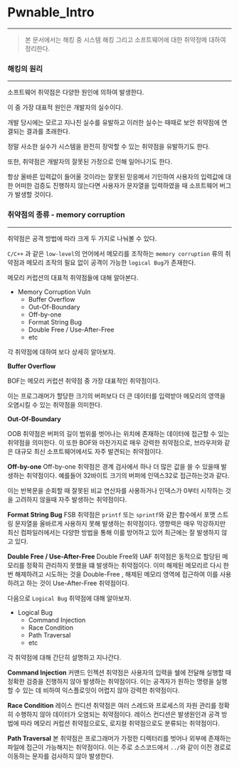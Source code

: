 # Pwnable_Intro
---

> 본 문서에서는 해킹 중 시스템 해킹 그리고 소프트웨어에 대한 취약정메 대하여 정리한다.
> 


### 해킹의 원리
---

소프트웨어 취약점은 다양한 원인에 의하여 발생한다.

이 중 가장 대표적 원인은 개발자의 실수이다.

개발 당시에는 모르고 지나친 실수를 유발하고 이러한 실수는 때때로 보안 취약점에 연결되는 결과를 초래한다.

정말 사소한 실수가 시스템을 완전히 장악할 수 있는 취약점을 유발하기도 한다.

또한, 취약점은 개발자의 잘못된 가정으로 인해 일어나기도 한다.

항상 올바른 입력값이 들어올 것이라는 잘못된 믿응메서 기인하여 사용자의 입력값에 대한 어떠한 검증도 진행하지 않는다면 사용자가 문자열을 입력하였을 때 소프트웨어 버그가 발생할 것이다.


### 취약점의 종류 - memory corruption
---

취약점은 공격 방법에 따라 크게 두 가지로 나눠볼 수 있다.

`C/C++` 과 같은 `low-level`의 언어에서 메모리를 조작하는 `memory corruption` 류의 취약점과 메모리 조작의 필요 없이 공격이 가능한 `logical Bug`가 존재한다.

메모리 커럽션의 대표적 취약점들에 대해 알아본다.

-   Memory Corruption Vuln
    -   Buffer Overflow
    -   Out-Of-Boundary
    -   Off-by-one
    -   Format String Bug
    -   Double Free / Use-After-Free
    -   etc

각 취약점에 대하여 보다 상세히 알아보자.

**Buffer Overflow**

BOF는 메모리 커럽션 취약점 중 가장 대표적인 취약점이다.

이는 프로그래머가 할당한 크기의 버퍼보다 더 큰 데이터를 입력받아 메모리의 영역을 오염시킬 수 있는 취약점을 의미한다.

**Out-Of-Boundary**

OOB 취약점은 버퍼의 길이 범위를 벗어나는 위치에 존재하는 데이터에 접근할 수 있는 취약점을 의미한다. 이 또한 BOF와 마찬가지로 매우 강력한 취약점으로, 브라우저와 같은 대규모 최신 소프트웨어에서도 자주 발견되는 취약점이다.

**Off-by-one**
Off-by-one 취약점은 경계 검사에서 하나 더 많은 값을 쓸 수 있을때 발생하는 취약점이다.
예를들어 32바이트 크기의 버퍼에 인덱스32로 접근하는것과 같다.

이는 반복문을 순회할 때 잘못된 비교 연산자를 사용하거나 인덱스가 0부터 시작하는 것을 고려하지 않을때 자주 발생하는 취약점이다.


**Format String Bug**
FSB 취약점은 `printf` 또는 `sprintf`와 같은 함수에서 포맷 스트링 문자열을 올바르게 사용하지 못해 발생하는 취약점이다. 영향력은 매우 막강하지만 최신 컴파일러에서는 다양한 방법을 통해 이를 방어하고 있어 최근에는 잘 발생하지 않고 있다.

**Double Free / Use-After-Free**
Double Free와 UAF 취약점은 동적으로 할당된 메모리를 정확히 관리하지 못했을 떄 발생하는 취약점이다. 이미 해제된 메모리르 다시 한번 해제하려고 시도하는 것을 Double-Free , 해제된 메모리 영역에 접근하여 이를 사용하려고 하는 것이 Use-After-Free 취약점이다.

다음으로 `Logical Bug` 취약점에 대해 알아보자.

-   Logical Bug
    -   Command Injection
    -   Race Condition
    -   Path Traversal
    -   etc

각 취약점에 대해 간단히 설명하고 지나간다.

**Command Injection**
커맨드 인젝션 취약점은 사용자의 입력을 쉘에 전달해 실행할 때 정확한 검증을 진행하지 않아 발생하는 취약점이다.
이는 공격자가 원하는 명령을 실행할 수 있는 데 비하여 익스플로잇이 어렵지 않아 강력한 취약점이다.

**Race Condition**
레이스 컨디션 취약점은 여러 스레드와 프로세스의 자원 관리를 정확히 수행하지 않아 데이터가 오염되는 취약점이다.
레이스 컨디션은 발생원인과 공격 방법에 따라 메모리 커럽션 취약점으로도, 로지컬 취약점으로도 분류되는 취약점이다.

**Path Traversal**
본 취약점은 프로그래머가 가정한 디렉터리를 벗어나 외부에 존재하는 파일에 접근이 가능해지는 취약점이다. 이는 주로 소스코드에서 `../`와 같이 이전 경로로 이동하는 문자를 검사하지 않아 발생한다.



